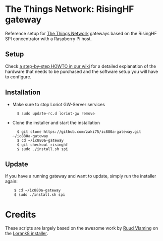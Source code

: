# The Things Network: RisingHF gateway

Reference setup for [The Things Network](http://thethingsnetwork.org/) gateways based on the RisingHF SPI concentrator with a Raspberry Pi host.

## Setup

Check [a step-by-step HOWTO in our wiki](https://github.com/ttn-zh/ic880a-gateway/wiki) for a detailed explanation of the hardware that needs to be purchased and the software setup you will have to configure. 

## Installation

- Make sure to stop Loriot GW-Server services

        $ sudo update-rc.d loriot-gw remove

- Clone the installer and start the installation

        $ git clone https://github.com/zaki75/ic880a-gateway.git ~/ic880a-gateway
        $ cd ~/ic880a-gateway
        $ git checkout risinghf
        $ sudo ./install.sh spi

## Update

If you have a running gateway and want to update, simply run the installer again:

        $ cd ~/ic880a-gateway
        $ sudo ./install.sh spi

# Credits

These scripts are largely based on the awesome work by [Ruud Vlaming](https://github.com/devlaam) on the [Lorank8 installer](https://github.com/Ideetron/Lorank).
